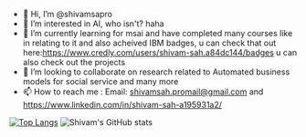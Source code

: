 - 👋 Hi, I’m @shivamsapro 
- 👀 I’m interested in AI, who isn't? haha 
- 🌱 I’m currently learning for msai and have completed many courses like in relating to it and also acheived IBM badges,
     u can check that out here:https://www.credly.com/users/shivam-sah.a84dc144/badges u can also check out the projects 
- 💞️ I’m looking to collaborate on research related to Automated business models for social service and many more 
- 📫 How to reach me : Email: shivamsah.promail@gmail.com and https://www.linkedin.com/in/shivam-sah-a195931a2/ 
<!--- shivamsapro/shivamsapro is a ✨ special ✨ repository because its `README.md` (this file) appears on your GitHub profile. 
You can click the Preview link to take a look at your changes. --->
[![Top Langs](https://github-readme-stats.vercel.app/api/top-langs/?username=shivamsapro&layout=compact)](https://github.com/shivamsapro/github-readme-stats)
![Shivam's GitHub stats](https://github-readme-stats.vercel.app/api?username=Shivamsapro&hide=contribs,prs,stars&show_icons=true&theme=radical)

